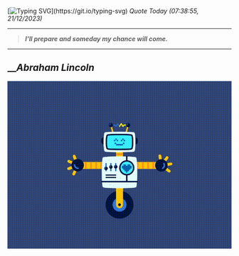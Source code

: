 [![Typing SVG](https://readme-typing-svg.herokuapp.com?font=Press+Start+2P&color=C2F784&size=35&width=900&height=100&lines=Hello+World%2C+I'm+Hung+!)](https://git.io/typing-svg) 
_Quote Today (07:38:55, 21/12/2023)_
___
>**_I'll prepare and someday my chance will come._**
___

## __**_Abraham Lincoln_**

![RobotDance](src/assets/images/robot-dancing-dribble.gif?style=center)
